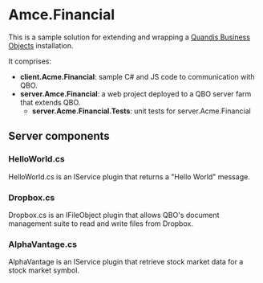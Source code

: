 # Amce.Financial

This is a sample solution for extending and wrapping a [Quandis Business Objects](https://www.quandis.com/platform) installation.

It comprises:

- **client.Acme.Financial**: sample C# and JS code to communication with QBO.
- **server.Amce.Financial**: a web project deployed to a QBO server farm that extends QBO.
  - **server.Acme.Financial.Tests**: unit tests for server.Acme.Financial

## Server components

### HelloWorld.cs

HelloWorld.cs is an IService plugin that returns a "Hello World" message.

### Dropbox.cs

Dropbox.cs is an IFileObject plugin that allows QBO's document management suite to read and write files from Dropbox.

### AlphaVantage.cs

AlphaVantage is an IService plugin that retrieve stock market data for a stock market symbol.


